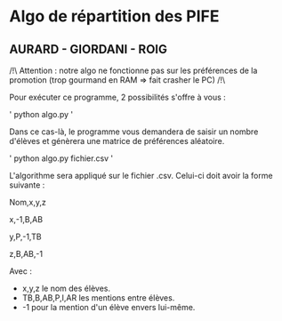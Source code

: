 # Algo de répartition des PIFE
## AURARD - GIORDANI - ROIG

/!\ Attention : notre algo ne fonctionne pas sur les préférences de la promotion (trop gourmand en RAM => fait crasher le PC) /!\

Pour exécuter ce programme, 2 possibilités s'offre à vous : 

' python algo.py '

Dans ce cas-là, le programme vous demandera de saisir un nombre d'élèves et génèrera une matrice de préférences aléatoire. 

' python algo.py fichier.csv '

L'algorithme sera appliqué sur le fichier .csv. Celui-ci doit avoir la forme suivante : 

Nom,x,y,z

x,-1,B,AB

y,P,-1,TB

z,B,AB,-1

Avec :
* x,y,z le nom des élèves.
* TB,B,AB,P,I,AR les mentions entre élèves.
* -1 pour la mention d'un élève envers lui-même.
